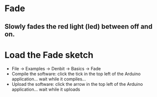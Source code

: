 # Fade
Slowly fades the red light (led) between off and on.
-------------------------------------------------------------

# Load the __Fade__ sketch
- File -> Examples -> Denbit -> Basics -> Fade
- Compile the software: click the tick in the top left of the Arduino application... wait while it compiles...
- Upload the software: click the arrow in the top left of the Arduino application... wait while it uploads
